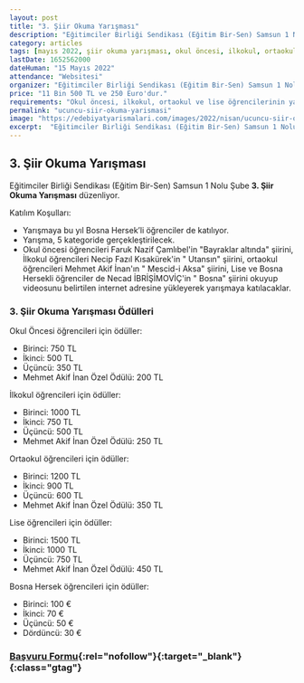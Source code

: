 ```yaml
---
layout: post
title: "3. Şiir Okuma Yarışması"
description: "Eğitimciler Birliği Sendikası (Eğitim Bir-Sen) Samsun 1 Nolu Şube '3. Şiir Okuma Yarışması' düzenliyor."
category: articles
tags: [mayıs 2022, şiir okuma yarışması, okul öncesi, ilkokul, ortaokul, lise, bosna hersek]
lastDate: 1652562000
dateHuman: "15 Mayıs 2022"
attendance: "Websitesi"
organizer: "Eğitimciler Birliği Sendikası (Eğitim Bir-Sen) Samsun 1 Nolu Şube"
price: "11 Bin 500 TL ve 250 Euro'dur."
requirements: "Okul öncesi, ilkokul, ortaokul ve lise öğrencilerinin yanısıra Bosna Hersek'ten öğrencilerde katılabilir."
permalink: "ucuncu-siir-okuma-yarismasi"
image: "https://edebiyatyarismalari.com/images/2022/nisan/ucuncu-siir-okuma-yarismasi.jpg"
excerpt:  "Eğitimciler Birliği Sendikası (Eğitim Bir-Sen) Samsun 1 Nolu Şube  <strong> 3. Şiir Okuma Yarışması </strong> düzenliyor."
---
```


## 3. Şiir Okuma Yarışması
Eğitimciler Birliği Sendikası (Eğitim Bir-Sen) Samsun 1 Nolu Şube **3. Şiir Okuma Yarışması** düzenliyor.

Katılım Koşulları:
- Yarışmaya bu yıl Bosna Hersek’li öğrenciler de katılıyor. 
- Yarışma, 5 kategoride gerçekleştirilecek.
- Okul öncesi öğrencileri Faruk Nazif Çamlıbel'in "Bayraklar altında" şiirini, İlkokul öğrencileri  Necip Fazıl Kısakürek'in " Utansın" şiirini, ortaokul öğrencileri Mehmet Akif İnan'ın " Mescid-i Aksa" şiirini, Lise ve Bosna Hersekli öğrenciler de Necad İBRİŞİMOVİÇ'in " Bosna" şiirini okuyup videosunu belirtilen internet adresine yükleyerek yarışmaya katılacaklar.


### 3. Şiir Okuma Yarışması Ödülleri
Okul Öncesi öğrencileri için ödüller:
- Birinci: 750 TL
- İkinci: 500 TL
- Üçüncü: 350 TL
- Mehmet Akif İnan Özel Ödülü: 200 TL

İlkokul öğrencileri için ödüller:
- Birinci: 1000 TL
- İkinci: 750 TL
- Üçüncü: 500 TL
- Mehmet Akif İnan Özel Ödülü: 250 TL

Ortaokul öğrencileri için ödüller:
- Birinci: 1200 TL
- İkinci: 900 TL
- Üçüncü: 600 TL
- Mehmet Akif İnan Özel Ödülü: 350 TL

Lise öğrencileri için ödüller:
- Birinci: 1500 TL
- İkinci: 1000 TL
- Üçüncü: 750 TL
- Mehmet Akif İnan Özel Ödülü: 450 TL

Bosna Hersek öğrencileri için ödüller:
- Birinci: 100 €
- İkinci: 70 €
- Üçüncü: 50 €
- Dördüncü: 30 €


### [Başvuru Formu](https://www.siirokumayarismasi.com/?ref=edebiyatyarismalari.com){:rel="nofollow"}{:target="_blank"}{:class="gtag"}